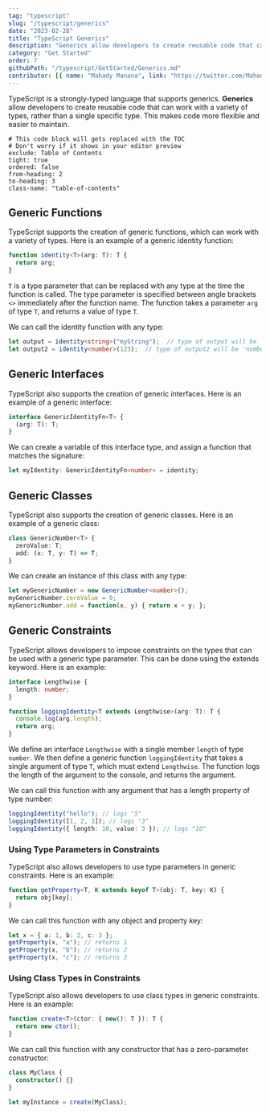 ```yaml
---
tag: "typescript"
slug: "/typescript/generics"
date: "2023-02-28"
title: "TypeScript Generics"
description: "Generics allow developers to create reusable code that can work with a variety of types, rather than a single specific type."
category: "Get Started"
order: 7
githubPath: "/typescript/GetStarted/Generics.md"
contributor: [{ name: "Mahady Manana", link: "https://twitter.com/MahadyManana" }]
---
```



TypeScript is a strongly-typed language that supports generics. **Generics** allow developers to create reusable code that can work with a variety of types, rather than a single specific type. This makes code more flexible and easier to maintain.


```toc
# This code block will gets replaced with the TOC
# Don't worry if it shows in your editor preview
exclude: Table of Contents
tight: true
ordered: false
from-heading: 2
to-heading: 3
class-name: "table-of-contents"
```


## Generic Functions

TypeScript supports the creation of generic functions, which can work with a variety of types. Here is an example of a generic identity function:

```typescript
function identity<T>(arg: T): T {
  return arg;
}
```
`T` is a type parameter that can be replaced with any type at the time the function is called. The type parameter is specified between angle brackets `<>` immediately after the function name. The function takes a parameter `arg` of type `T`, and returns a value of type `T`.

We can call the identity function with any type:

```typescript
let output = identity<string>("myString");  // type of output will be 'string'
let output2 = identity<number>(123);  // type of output2 will be 'number'
```


## Generic Interfaces

TypeScript also supports the creation of generic interfaces. Here is an example of a generic interface:

```typescript
interface GenericIdentityFn<T> {
  (arg: T): T;
}
```

We can create a variable of this interface type, and assign a function that matches the signature:

```typescript
let myIdentity: GenericIdentityFn<number> = identity;
```


## Generic Classes

TypeScript also supports the creation of generic classes. Here is an example of a generic class:

```typescript
class GenericNumber<T> {
  zeroValue: T;
  add: (x: T, y: T) => T;
}
```
We can create an instance of this class with any type:

```typescript
let myGenericNumber = new GenericNumber<number>();
myGenericNumber.zeroValue = 0;
myGenericNumber.add = function(x, y) { return x + y; };
```


## Generic Constraints

TypeScript allows developers to impose constraints on the types that can be used with a generic type parameter. This can be done using the extends keyword. Here is an example:

```typescript
interface Lengthwise {
  length: number;
}

function loggingIdentity<T extends Lengthwise>(arg: T): T {
  console.log(arg.length);
  return arg;
}
```
We define an interface `Lengthwise` with a single member `length` of type `number`. We then define a generic function `loggingIdentity` that takes a single argument of type `T`, which must extend `Lengthwise`. The function logs the length of the argument to the console, and returns the argument.

We can call this function with any argument that has a length property of type number:

```typescript
loggingIdentity("hello"); // logs "5"
loggingIdentity([1, 2, 3]); // logs "3"
loggingIdentity({ length: 10, value: 3 }); // logs "10"
```

### Using Type Parameters in Constraints

TypeScript also allows developers to use type parameters in generic constraints. Here is an example:

```typescript
function getProperty<T, K extends keyof T>(obj: T, key: K) {
  return obj[key];
}
```
We can call this function with any object and property key:

```typescript
let x = { a: 1, b: 2, c: 3 };
getProperty(x, "a"); // returns 1
getProperty(x, "b"); // returns 2
getProperty(x, "c"); // returns 3
```

### Using Class Types in Constraints

TypeScript also allows developers to use class types in generic constraints. Here is an example:

```typescript
function create<T>(ctor: { new(): T }): T {
  return new ctor();
}
```

We can call this function with any constructor that has a zero-parameter constructor:

```typescript
class MyClass {
  constructor() {}
}

let myInstance = create(MyClass);
```
